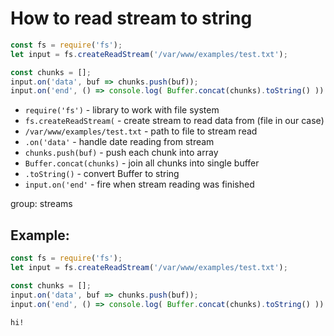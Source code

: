 # How to read stream to string

```js
const fs = require('fs');
let input = fs.createReadStream('/var/www/examples/test.txt');

const chunks = [];
input.on('data', buf => chunks.push(buf));
input.on('end', () => console.log( Buffer.concat(chunks).toString() ))
```

- `require('fs')` - library to work with file system
- `fs.createReadStream(` - create stream to read data from (file in our case)
- `/var/www/examples/test.txt` - path to file to stream read
- `.on('data'` - handle date reading from stream
- `chunks.push(buf)` - push each chunk into array
- `Buffer.concat(chunks)` - join all chunks into single buffer
- `.toString()` - convert Buffer to string
- `input.on('end'` - fire when stream reading was finished

group: streams

## Example: 
```js
const fs = require('fs');
let input = fs.createReadStream('/var/www/examples/test.txt');

const chunks = [];
input.on('data', buf => chunks.push(buf));
input.on('end', () => console.log( Buffer.concat(chunks).toString() ))
```
```
hi!


```

